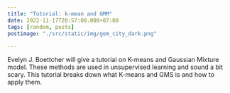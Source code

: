 ```yaml
---
title: "Tutorial: k-mean and GMM"
date: 2022-11-17T20:57:00.000+07:00
tags: [random, posts]
postimage: "./src/static/img/gem_city_dark.png"

---
```


Evelyn J. Boettcher will give a tutorial on K-means and Gaussian Mixture model. 
These methods are used in unsupervised learning and sound a bit scary. 
This tutorial breaks down what K-means and GMS is and how to apply them.

<br>
<br>

